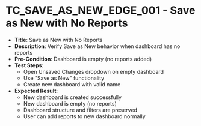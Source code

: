 # TC_SAVE_AS_NEW_EDGE_001 - Save as New with No Reports

* **Title**: Save as New with No Reports
* **Description**: Verify Save as New behavior when dashboard has no reports
* **Pre-Condition**: Dashboard is empty (no reports added)
* **Test Steps**:
  * Open Unsaved Changes dropdown on empty dashboard
  * Use "Save as New" functionality
  * Create new dashboard with valid name
* **Expected Result**:
  * New dashboard is created successfully
  * New dashboard is empty (no reports)
  * Dashboard structure and filters are preserved
  * User can add reports to new dashboard normally